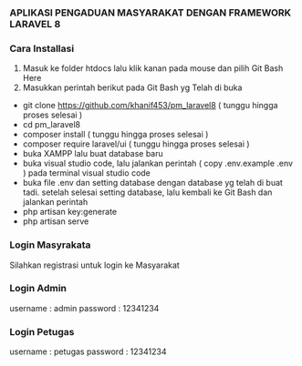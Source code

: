 ### APLIKASI PENGADUAN MASYARAKAT DENGAN FRAMEWORK LARAVEL 8

### Cara Installasi

1. Masuk ke folder htdocs lalu klik kanan pada mouse dan pilih Git Bash Here
2. Masukkan perintah berikut pada Git Bash yg Telah di buka

-   git clone https://github.com/khanif453/pm_laravel8 ( tunggu hingga proses selesai )
-   cd pm_laravel8
-   composer install ( tunggu hingga proses selesai )
-   composer require laravel/ui ( tunggu hingga proses selesai )
-   buka XAMPP lalu buat database baru
-   buka visual studio code, lalu jalankan perintah ( copy .env.example .env ) pada terminal visual studio code
-   buka file .env dan setting database dengan database yg telah di buat tadi.
    setelah selesai setting database, lalu kembali ke Git Bash dan jalankan perintah
-   php artisan key:generate
-   php artisan serve

### Login Masyrakata

Silahkan registrasi untuk login ke Masyarakat

### Login Admin

username : admin
password : 12341234

### Login Petugas

username : petugas
password : 12341234
